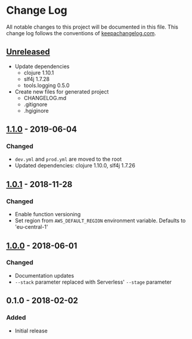 # Change Log
All notable changes to this project will be documented in this file. This change log follows 
the conventions of [keepachangelog.com](http://keepachangelog.com/).

## [Unreleased]
- Update dependencies
  - clojure 1.10.1
  - slf4j 1.7.28
  - tools.logging 0.5.0
- Create new files for generated project
  - CHANGELOG.md
  - .gitignore
  - .hgiginore

## [1.1.0] - 2019-06-04
### Changed
- `dev.yml` and `prod.yml` are moved to the root
- Updated dependencies: clojure 1.10.0, slf4j 1.7.26

## [1.0.1] - 2018-11-28
### Changed
- Enable function versioning
- Set region from `AWS_DEFAULT_REGION` environment variable. Defaults to 'eu-central-1'

## [1.0.0] - 2018-06-01
### Changed
- Documentation updates
- `--stack` parameter replaced with Serverless' `--stage` parameter

## 0.1.0 - 2018-02-02
### Added
- Initial release

[Unreleased]: https://github.com/jsyrjala/aws-lambda-serverless/compare/1.1.0...HEAD
[1.1.0]: https://github.com/jsyrjala/aws-lambda-serverless/compare/1.0.1...1.1.0
[1.0.1]: https://github.com/jsyrjala/aws-lambda-serverless/compare/1.0.0...1.0.1
[1.0.0]: https://github.com/jsyrjala/aws-lambda-serverless/compare/0.1.0...1.0.0
